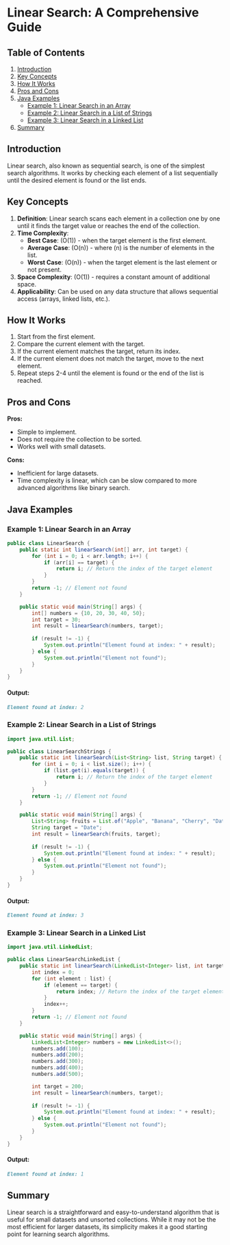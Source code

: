 # Linear Search: A Comprehensive Guide

## Table of Contents
1. [Introduction](#introduction)
2. [Key Concepts](#key-concepts)
3. [How It Works](#how-it-works)
4. [Pros and Cons](#pros-and-cons)
5. [Java Examples](#java-examples)
    - [Example 1: Linear Search in an Array](#example-1-linear-search-in-an-array)
    - [Example 2: Linear Search in a List of Strings](#example-2-linear-search-in-a-list-of-strings)
    - [Example 3: Linear Search in a Linked List](#example-3-linear-search-in-a-linked-list)
6. [Summary](#summary)

## Introduction

Linear search, also known as sequential search, is one of the simplest search algorithms. It works by checking each element of a list sequentially until the desired element is found or the list ends.

## Key Concepts

1. **Definition**: Linear search scans each element in a collection one by one until it finds the target value or reaches the end of the collection.
2. **Time Complexity**: 
   - **Best Case**: \(O(1)\) - when the target element is the first element.
   - **Average Case**: \(O(n)\) - where \(n\) is the number of elements in the list.
   - **Worst Case**: \(O(n)\) - when the target element is the last element or not present.
3. **Space Complexity**: \(O(1)\) - requires a constant amount of additional space.
4. **Applicability**: Can be used on any data structure that allows sequential access (arrays, linked lists, etc.).

## How It Works

1. Start from the first element.
2. Compare the current element with the target.
3. If the current element matches the target, return its index.
4. If the current element does not match the target, move to the next element.
5. Repeat steps 2-4 until the element is found or the end of the list is reached.

## Pros and Cons

**Pros:**
- Simple to implement.
- Does not require the collection to be sorted.
- Works well with small datasets.

**Cons:**
- Inefficient for large datasets.
- Time complexity is linear, which can be slow compared to more advanced algorithms like binary search.

## Java Examples

### Example 1: Linear Search in an Array

```java
public class LinearSearch {
    public static int linearSearch(int[] arr, int target) {
        for (int i = 0; i < arr.length; i++) {
            if (arr[i] == target) {
                return i; // Return the index of the target element
            }
        }
        return -1; // Element not found
    }

    public static void main(String[] args) {
        int[] numbers = {10, 20, 30, 40, 50};
        int target = 30;
        int result = linearSearch(numbers, target);
        
        if (result != -1) {
            System.out.println("Element found at index: " + result);
        } else {
            System.out.println("Element not found");
        }
    }
}
```
#### Output:
```markdown
Element found at index: 2
```

### Example 2: Linear Search in a List of Strings
```java
import java.util.List;

public class LinearSearchStrings {
    public static int linearSearch(List<String> list, String target) {
        for (int i = 0; i < list.size(); i++) {
            if (list.get(i).equals(target)) {
                return i; // Return the index of the target element
            }
        }
        return -1; // Element not found
    }

    public static void main(String[] args) {
        List<String> fruits = List.of("Apple", "Banana", "Cherry", "Date", "Fig");
        String target = "Date";
        int result = linearSearch(fruits, target);
        
        if (result != -1) {
            System.out.println("Element found at index: " + result);
        } else {
            System.out.println("Element not found");
        }
    }
}
```
#### Output:
```markdown
Element found at index: 3
```

### Example 3: Linear Search in a Linked List
```java
import java.util.LinkedList;

public class LinearSearchLinkedList {
    public static int linearSearch(LinkedList<Integer> list, int target) {
        int index = 0;
        for (int element : list) {
            if (element == target) {
                return index; // Return the index of the target element
            }
            index++;
        }
        return -1; // Element not found
    }

    public static void main(String[] args) {
        LinkedList<Integer> numbers = new LinkedList<>();
        numbers.add(100);
        numbers.add(200);
        numbers.add(300);
        numbers.add(400);
        numbers.add(500);

        int target = 200;
        int result = linearSearch(numbers, target);
        
        if (result != -1) {
            System.out.println("Element found at index: " + result);
        } else {
            System.out.println("Element not found");
        }
    }
}
```
#### Output:
```markdown
Element found at index: 1
```

## Summary
Linear search is a straightforward and easy-to-understand algorithm that is useful for small datasets and unsorted collections. While it may not be the most efficient for larger datasets, its simplicity makes it a good starting point for learning search algorithms.
